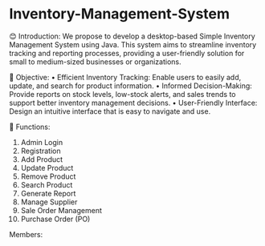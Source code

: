 # Inventory-Management-System

😊 Introduction: 
We propose to develop a desktop-based Simple Inventory Management System using Java. This system aims to streamline inventory tracking and reporting processes, providing a user-friendly solution for small to medium-sized businesses or organizations.

📍 Objective: 
•	Efficient Inventory Tracking: Enable users to easily add, update, and search for product information.
•	Informed Decision-Making: Provide reports on stock levels, low-stock alerts, and sales trends to support better inventory management decisions.
•	User-Friendly Interface: Design an intuitive interface that is easy to navigate and use.

🤖 Functions:
1. Admin Login
2. Registration
3. Add Product
4. Update Product
5. Remove Product 
6. Search Product 
7. Generate Report
8. Manage Supplier
9. Sale Order Management
10. Purchase Order (PO)

Members: